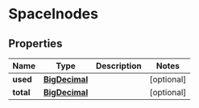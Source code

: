 

# SpaceInodes

## Properties

Name | Type | Description | Notes
------------ | ------------- | ------------- | -------------
**used** | [**BigDecimal**](BigDecimal.md) |  |  [optional]
**total** | [**BigDecimal**](BigDecimal.md) |  |  [optional]



